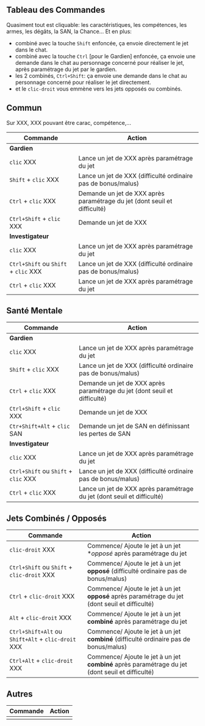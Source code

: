 Tableau des Commandes
---------------------

Quasiment tout est cliquable: les caractéristiques, les compétences, les armes, les dégâts, la SAN, la Chance...
Et en plus:
* combiné avec la touche `Shift` enfoncée, ça envoie directement le jet dans le chat.
* combiné avec la touche `Ctrl` [pour le Gardien] enfoncée, ça envoie une demande dans le chat au personnage concerné pour réaliser le jet, après paramétrage du jet par le gardien. 
* les 2 combinés, `Ctrl+Shift`: ça envoie une demande dans le chat au personnage concerné pour réaliser le jet directement.
* et le `clic-droit` vous emmène vers les jets opposés ou combinés.

## Commun

Sur XXX, XXX pouvant être carac, compétence,...

| Commande | Action |
| -| -|
| **Gardien** | |
| `clic` XXX | Lance un jet de XXX après paramétrage du jet |
| `Shift` + `clic` XXX | Lance un jet de XXX (difficulté ordinaire pas de bonus/malus) |
| `Ctrl` + `clic` XXX | Demande un jet de XXX après paramétrage du jet (dont seuil et difficulté) |
| `Ctrl+Shift` + `clic` XXX | Demande un jet de XXX |
| **Investigateur** | |
| `clic` XXX | Lance un jet de XXX après paramétrage du jet |
| `Ctrl+Shift` ou `Shift` + `clic` XXX | Lance un jet de XXX (difficulté ordinaire pas de bonus/malus) |
| `Ctrl` + `clic` XXX | Lance un jet de XXX après paramétrage du jet |

## Santé Mentale

| Commande | Action |
| -| -|
| **Gardien** | |
| `clic` XXX | Lance un jet de XXX après paramétrage du jet |
| `Shift` + `clic` XXX | Lance un jet de XXX (difficulté ordinaire pas de bonus/malus) |
| `Ctrl` + `clic` XXX | Demande un jet de XXX après paramétrage du jet (dont seuil et difficulté) |
| `Ctrl+Shift` + `clic` XXX | Demande un jet de XXX |
| `Ctr+Shift+Alt` + `clic` SAN | Demande un jet de SAN en définissant les pertes de SAN |
| **Investigateur** | |
| `clic` XXX | Lance un jet de XXX après paramétrage du jet |
| `Ctrl+Shift` ou `Shift` + `clic` XXX | Lance un jet de XXX (difficulté ordinaire pas de bonus/malus) |
| `Ctrl` + `clic` XXX | Lance un jet de XXX après paramétrage du jet (dont seuil et difficulté) |

## Jets Combinés / Opposés

| Commande | Action |
| -| -|
| `clic-droit` XXX | Commence/ Ajoute le jet à un jet **opposé* après paramétrage du jet |
| `Ctrl+Shift` ou `Shift` + `clic-droit` XXX | Commence/ Ajoute le jet à un jet **opposé** (difficulté ordinaire pas de bonus/malus) |
| `Ctrl` + `clic-droit` XXX | Commence/ Ajoute le jet à un jet **opposé** après paramétrage du jet (dont seuil et difficulté) |
| `Alt` + `clic-droit` XXX | Commence/ Ajoute le jet à un jet **combiné** après paramétrage du jet |
| `Ctrl+Shift+Alt` ou `Shift+Alt` + `clic-droit` XXX | Commence/ Ajoute le jet à un jet **combiné** (difficulté ordinaire pas de bonus/malus) |
| `Ctrl+Alt` + `clic-droit` XXX | Commence/ Ajoute le jet à un jet **combiné** après paramétrage du jet (dont seuil et difficulté) |


## Autres

| Commande | Action |
| -| -|
| | |
